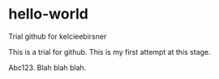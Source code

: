 # hello-world
Trial github for kelcieebirsner

This is a trial for github.  This is my first attempt at this stage.

Abc123. Blah blah blah.
